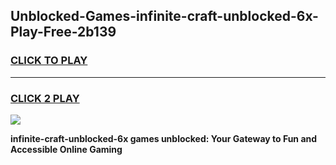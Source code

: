 
## Unblocked-Games-infinite-craft-unblocked-6x-Play-Free-2b139
<h3>
<a href="https://premium76.site?title=infinite-craft-unblocked-6x&ref=18A1">CLICK TO PLAY</a></h3>
<hr>

<h3>
<a href="https://premium76.site?title=infinite-craft-unblocked-6x&ref=18A1">CLICK 2 PLAY</a>
  
</h3>

<a href="https://premium76.site?title=infinite-craft-unblocked-6x&ref=18A1"><img src="https://clearcache.store/games.png"></a>


**infinite-craft-unblocked-6x games unblocked: Your Gateway to Fun and Accessible Online Gaming**
